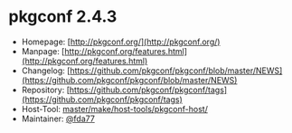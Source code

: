 # pkgconf 2.4.3
  - Homepage: [http://pkgconf.org/](http://pkgconf.org/)
  - Manpage: [http://pkgconf.org/features.html](http://pkgconf.org/features.html)
  - Changelog: [https://github.com/pkgconf/pkgconf/blob/master/NEWS](https://github.com/pkgconf/pkgconf/blob/master/NEWS)
  - Repository: [https://github.com/pkgconf/pkgconf/tags](https://github.com/pkgconf/pkgconf/tags)
  - Host-Tool: [master/make/host-tools/pkgconf-host/](https://github.com/Freetz-NG/freetz-ng/tree/master/make/host-tools/pkgconf-host/)
  - Maintainer: [@fda77](https://github.com/fda77)

